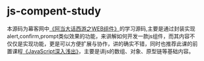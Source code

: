 # js-compent-study
 本源码为幕客网中[《阿当大话西游之WEB组件》](http://www.imooc.com/learn/99)的学习源码,主要是通过封装实现alert,confirm,prompt类似效果的功能，来讲解如何开发一款js组件，而其内容不仅仅是实现功能，更是可以方便扩展与协作，讲的确实不错，同时也推荐此课的前置课程[《JavaScript深入浅出》](http://www.imooc.com/learn/277)，主要是讲js的数组、对象、原型链等基础内容。

